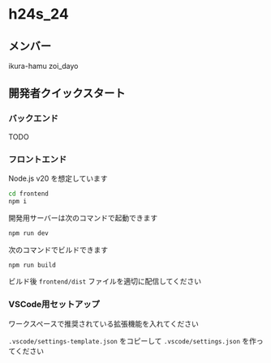 # h24s_24

## メンバー

ikura-hamu
zoi_dayo


## 開発者クイックスタート

### バックエンド

TODO

### フロントエンド

Node.js v20 を想定しています

```sh
cd frontend
npm i
```

開発用サーバーは次のコマンドで起動できます

```sh
npm run dev
```

次のコマンドでビルドできます

```sh
npm run build
```

ビルド後 `frontend/dist` ファイルを適切に配信してください

### VSCode用セットアップ

ワークスペースで推奨されている拡張機能を入れてください

`.vscode/settings-template.json` をコピーして `.vscode/settings.json` を作ってください
